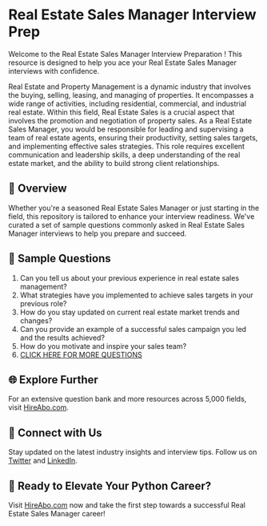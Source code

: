 # Real Estate Sales Manager Interview Prep

Welcome to the Real Estate Sales Manager Interview Preparation ! This resource is designed to help you ace your Real Estate Sales Manager interviews with confidence.

Real Estate and Property Management is a dynamic industry that involves the buying, selling, leasing, and managing of properties. It encompasses a wide range of activities, including residential, commercial, and industrial real estate. Within this field, Real Estate Sales is a crucial aspect that involves the promotion and negotiation of property sales. As a Real Estate Sales Manager, you would be responsible for leading and supervising a team of real estate agents, ensuring their productivity, setting sales targets, and implementing effective sales strategies. This role requires excellent communication and leadership skills, a deep understanding of the real estate market, and the ability to build strong client relationships.

## 🚀 Overview

Whether you're a seasoned Real Estate Sales Manager or just starting in the field, this repository is tailored to enhance your interview readiness. We've curated a set of sample questions commonly asked in Real Estate Sales Manager interviews to help you prepare and succeed.

## 📝 Sample Questions

1. Can you tell us about your previous experience in real estate sales management?
2. What strategies have you implemented to achieve sales targets in your previous role?
3. How do you stay updated on current real estate market trends and changes?
4. Can you provide an example of a successful sales campaign you led and the results achieved?
5. How do you motivate and inspire your sales team?
6. [CLICK HERE FOR MORE QUESTIONS](https://hireabo.com/job/21_0_3/Real%20Estate%20Sales%20Manager)

## 🌐 Explore Further

For an extensive question bank and more resources across 5,000 fields, visit [HireAbo.com](https://www.hireabo.com).

## 📱 Connect with Us

Stay updated on the latest industry insights and interview tips. Follow us on [Twitter](https://twitter.com/hireabo) and [LinkedIn](https://www.linkedin.com/in/hire-abo-3609972a8/).

## 🚀 Ready to Elevate Your Python Career?

Visit [HireAbo.com](https://www.hireabo.com) now and take the first step towards a successful Real Estate Sales Manager career!